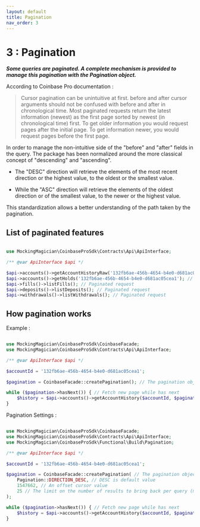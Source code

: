 ```yaml
---
layout: default
title: Pagination
nav_order: 3
---
```


# 3 : Pagination

***Some queries are paginated. A complete mechanism is provided to manage this pagination with the Pagination object.***

According to Coinbase Pro documentation :

>Cursor pagination can be unintuitive at first. before and after cursor arguments should not be confused with before and after in chronological time. Most paginated requests return the latest information (newest) as the first page sorted by newest (in chronological time) first. To get older information you would request pages after the initial page. To get information newer, you would request pages before the first page.

In order to manage the non-intuitive side of the "before" and "after" fields in the query. The package has been normalized around the more classical concept of "descending" and "ascending".

* The "DESC" direction will retrieve the elements of the most recent direction or the highest value, to the oldest or the smallest value.

* While the "ASC" direction will retrieve the elements of the oldest direction or of the smallest value, to the newer or the highest value.

This standardization allows a better understanding of the path taken by the pagination.

## List of paginated features

```php

use MockingMagician\CoinbaseProSdk\Contracts\Api\ApiInterface;

/** @var ApiInterface $api */

$api->accounts()->getAccountHistoryRaw('132fb6ae-456b-4654-b4e0-d681ac05cea1'); // Paginated request
$api->accounts()->getHolds('132fb6ae-456b-4654-b4e0-d681ac05cea1'); // Paginated request
$api->fills()->listFills(); // Paginated request
$api->deposits()->listDeposits(); // Paginated request
$api->withdrawals()->listWithdrawals(); // Paginated request

```

## How pagination works

Example :

```php

use MockingMagician\CoinbaseProSdk\CoinbaseFacade;
use MockingMagician\CoinbaseProSdk\Contracts\Api\ApiInterface;

/** @var ApiInterface $api */

$accountId = '132fb6ae-456b-4654-b4e0-d681ac05cea1';

$pagination = CoinbaseFacade::createPagination(); // The pagination object

while ($pagination->hasNext()) { // Fetch new page while has next
    $history = $api->accounts()->getAccountHistory($accountId, $pagination);
}

```

Pagination Settings :

```php

use MockingMagician\CoinbaseProSdk\CoinbaseFacade;
use MockingMagician\CoinbaseProSdk\Contracts\Api\ApiInterface;
use MockingMagician\CoinbaseProSdk\Functional\Build\Pagination;

/** @var ApiInterface $api */

$accountId = '132fb6ae-456b-4654-b4e0-d681ac05cea1';

$pagination = CoinbaseFacade::createPagination( // The pagination object
    Pagination::DIRECTION_DESC, // DESC is default value
    1547662, // An offset cursor value
    25 // The limit on the number of results to bring back per query (max 100)
);

while ($pagination->hasNext()) { // Fetch new page while has next
    $history = $api->accounts()->getAccountHistory($accountId, $pagination);
}

```
